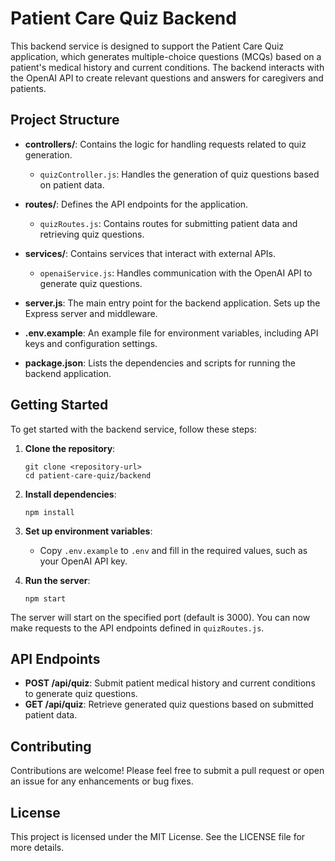# Patient Care Quiz Backend

This backend service is designed to support the Patient Care Quiz application, which generates multiple-choice questions (MCQs) based on a patient's medical history and current conditions. The backend interacts with the OpenAI API to create relevant questions and answers for caregivers and patients.

## Project Structure

- **controllers/**: Contains the logic for handling requests related to quiz generation.
  - `quizController.js`: Handles the generation of quiz questions based on patient data.

- **routes/**: Defines the API endpoints for the application.
  - `quizRoutes.js`: Contains routes for submitting patient data and retrieving quiz questions.

- **services/**: Contains services that interact with external APIs.
  - `openaiService.js`: Handles communication with the OpenAI API to generate quiz questions.

- **server.js**: The main entry point for the backend application. Sets up the Express server and middleware.

- **.env.example**: An example file for environment variables, including API keys and configuration settings.

- **package.json**: Lists the dependencies and scripts for running the backend application.

## Getting Started

To get started with the backend service, follow these steps:

1. **Clone the repository**:
   ```
   git clone <repository-url>
   cd patient-care-quiz/backend
   ```

2. **Install dependencies**:
   ```
   npm install
   ```

3. **Set up environment variables**:
   - Copy `.env.example` to `.env` and fill in the required values, such as your OpenAI API key.

4. **Run the server**:
   ```
   npm start
   ```

The server will start on the specified port (default is 3000). You can now make requests to the API endpoints defined in `quizRoutes.js`.

## API Endpoints

- **POST /api/quiz**: Submit patient medical history and current conditions to generate quiz questions.
- **GET /api/quiz**: Retrieve generated quiz questions based on submitted patient data.

## Contributing

Contributions are welcome! Please feel free to submit a pull request or open an issue for any enhancements or bug fixes.

## License

This project is licensed under the MIT License. See the LICENSE file for more details.